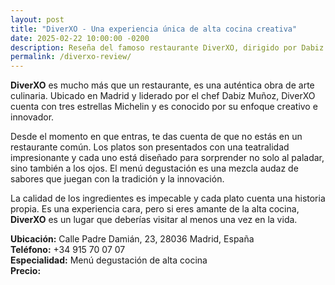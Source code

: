 ```yaml
---
layout: post
title: "DiverXO - Una experiencia única de alta cocina creativa"
date: 2025-02-22 10:00:00 -0200
description: Reseña del famoso restaurante DiverXO, dirigido por Dabiz Muñoz.
permalink: /diverxo-review/
---
```


**DiverXO** es mucho más que un restaurante, es una auténtica obra de arte culinaria. Ubicado en Madrid y liderado por el chef Dabiz Muñoz, DiverXO cuenta con tres estrellas Michelin y es conocido por su enfoque creativo e innovador.

Desde el momento en que entras, te das cuenta de que no estás en un restaurante común. Los platos son presentados con una teatralidad impresionante y cada uno está diseñado para sorprender no solo al paladar, sino también a los ojos. El menú degustación es una mezcla audaz de sabores que juegan con la tradición y la innovación.

La calidad de los ingredientes es impecable y cada plato cuenta una historia propia. Es una experiencia cara, pero si eres amante de la alta cocina, **DiverXO** es un lugar que deberías visitar al menos una vez en la vida.

**Ubicación:** Calle Padre Damián, 23, 28036 Madrid, España  
**Teléfono:** +34 915 70 07 07  
**Especialidad:** Menú degustación de alta cocina  
**Precio:** $$$$